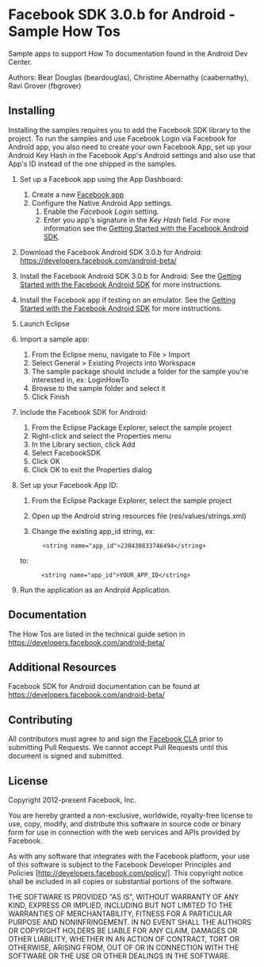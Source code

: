 # Facebook SDK 3.0.b for Android - Sample How Tos

Sample apps to support How To documentation found in the Android Dev Center.

Authors: Bear Douglas (beardouglas), Christine Abernathy (caabernathy), Ravi Grover (fbgrover)

## Installing

Installing the samples requires you to add the Facebook SDK library to the project. To run the samples and use Facebook Login via Facebook for Android app, you also need to create your own Facebook App, set up your Android Key Hash in the Facebook App's Android settings and also use that App's ID instead of the one shipped in the samples.

1. Set up a Facebook app using the App Dashboard:
   1. Create a new [Facebook app](https://developers.facebook.com/apps)
   1. Configure the Native Android App settings.
        1. Enable the _Facebook Login_ setting.
        1. Enter you app's signature in the _Key Hash_ field. For more information see the [Getting Started with the Facebook Android SDK](https://developers.facebook.com/docs/getting-started/facebook-sdk-for-android/3.0/).

1. Download the Facebook Android SDK 3.0.b for Android: https://developers.facebook.com/android-beta/

1. Install the Facebook Android SDK 3.0.b for Android: See the [Getting Started with the Facebook Android SDK](https://developers.facebook.com/docs/getting-started/facebook-sdk-for-android/3.0/) for more instructions.

1. Install the Facebook app if testing on an emulator. See the [Getting Started with the Facebook Android SDK](https://developers.facebook.com/docs/getting-started/facebook-sdk-for-android/3.0/) for more instructions.

1. Launch Eclipse

1. Import a sample app:
   1. From the Eclipse menu, navigate to File > Import
   1. Select General > Existing Projects into Workspace
   1. The sample package should include a folder for the sample you're interested in, ex: LoginHowTo
   1. Browse to the sample folder and select it
   1. Click Finish

1. Include the Facebook SDK for Android:
   1. From the Eclipse Package Explorer, select the sample project
   1. Right-click and select the Properties menu
   1. In the Library section, click Add
   1. Select FacebookSDK
   1. Click OK
   1. Click OK to exit the Properties dialog

1. Set up your Facebook App ID:
   1. From the Eclipse Package Explorer, select the sample project
   1. Open up the Android string resources file (res/values/strings.xml)
   1. Change the existing app_id string, ex:

             <string name="app_id">230430833746494</string>

     to:

             <string name="app_id">YOUR_APP_ID</string>


1. Run the application as an Android Application.

## Documentation

The How Tos are listed in the technical guide setion in https://developers.facebook.com/android-beta/

## Additional Resources

Facebook SDK for Android documentation can be found at https://developers.facebook.com/android-beta/

## Contributing

All contributors must agree to and sign the [Facebook CLA](https://developers.facebook.com/opensource/cla) prior to submitting Pull Requests. We cannot accept Pull Requests until this document is signed and submitted.

## License

Copyright 2012-present Facebook, Inc.

You are hereby granted a non-exclusive, worldwide, royalty-free license to use, copy, modify, and distribute this software in source code or binary form for use in connection with the web services and APIs provided by Facebook.

As with any software that integrates with the Facebook platform, your use of this software is subject to the Facebook Developer Principles and Policies [http://developers.facebook.com/policy/]. This copyright notice shall be included in all copies or substantial portions of the software.

THE SOFTWARE IS PROVIDED "AS IS", WITHOUT WARRANTY OF ANY KIND, EXPRESS OR IMPLIED, INCLUDING BUT NOT LIMITED TO THE WARRANTIES OF MERCHANTABILITY, FITNESS FOR A PARTICULAR PURPOSE AND NONINFRINGEMENT. IN NO EVENT SHALL THE AUTHORS OR COPYRIGHT HOLDERS BE LIABLE FOR ANY CLAIM, DAMAGES OR OTHER LIABILITY, WHETHER IN AN ACTION OF CONTRACT, TORT OR OTHERWISE, ARISING FROM, OUT OF OR IN CONNECTION WITH THE SOFTWARE OR THE USE OR OTHER DEALINGS IN THE SOFTWARE.
